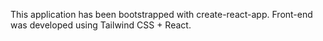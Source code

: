 This application has been bootstrapped with create-react-app. Front-end was developed using Tailwind CSS + React.
